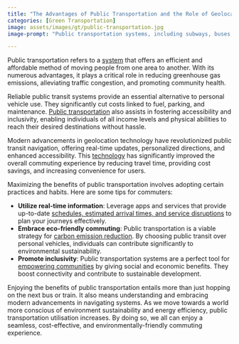 ```yaml
---
title: "The Advantages of Public Transportation and the Role of Geolocation Technology"
categories: [Green Transportation]
image: assets/images/gt/public-transportation.jpg
image-prompt: "Public transportation systems, including subways, buses, and taxis. Infographics of geolocation technology, showing real-time schedules and route maps. People of different backgrounds using public transportation."

---
```


Public transportation refers to a [system](https://fastercapital.com/content/Public-transit--Maximizing-Efficiency--Public-Transit-and-Commutation.html) that offers an efficient and affordable method of moving people from one area to another. With its numerous advantages, it plays a critical role in reducing greenhouse gas emissions, alleviating traffic congestion, and promoting community health. 

Reliable public transit systems provide an essential alternative to personal vehicle use. They significantly cut costs linked to fuel, parking, and maintenance. [Public transportation](https://www.remix.com/blog/8-benefits-of-public-transportation) also assists in fostering accessibility and inclusivity, enabling individuals of all income levels and physical abilities to reach their desired destinations without hassle. 

Modern advancements in geolocation technology have revolutionized public transit navigation, offering real-time updates, personalized directions, and enhanced accessibility. This [technology](https://utilitiesone.com/from-timetables-to-geolocation-modernizing-public-transit) has significantly improved the overall commuting experience by reducing travel time, providing cost savings, and increasing convenience for users.

Maximizing the benefits of public transportation involves adopting certain practices and habits. Here are some tips for commuters:

- **Utilize real-time information**: Leverage apps and services that provide up-to-date [schedules, estimated arrival times, and service disruptions](https://utilitiesone.com/the-impact-of-navigational-algorithms-on-public-transportation-efficiency) to plan your journeys effectively. 
- **Embrace eco-friendly commuting**: Public transportation is a viable strategy for [carbon emission reduction](https://www.linkedin.com/pulse/benefits-public-transportation-why-you-should-use-more-tanuu-shree). By choosing public transit over personal vehicles, individuals can contribute significantly to environmental sustainability.
- **Promote inclusivity**: Public transportation systems are a perfect tool for [empowering communities](https://fastercapital.com/content/Public-transit--Maximizing-Efficiency--Public-Transit-and-Commutation.html) by giving social and economic benefits. They boost connectivity and contribute to sustainable development.

Enjoying the benefits of public transportation entails more than just hopping on the next bus or train. It also means understanding and embracing modern advancements in navigating systems. As we move towards a world more conscious of environment sustainability and energy efficiency, public transportation utilisation increases. By doing so, we all can enjoy a seamless, cost-effective, and environmentally-friendly commuting experience.